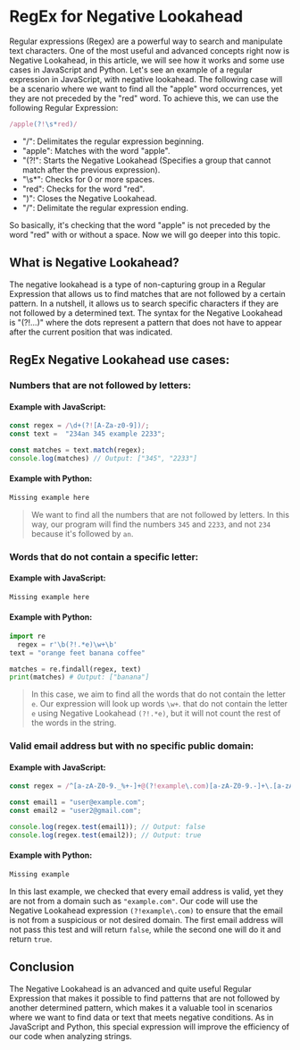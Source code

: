 # RegEx for Negative Lookahead

Regular expressions (Regex) are a powerful way to search and manipulate text characters. One of the most useful and advanced concepts right now is Negative Lookahead, in this article, we will see how it works and some use cases in JavaScript and Python. Let's see an example of a regular expression in JavaScript, with negative lookahead. The following case will be a scenario where we want to find all the "apple" word occurrences, yet they are not preceded by the "red" word. To achieve this, we can use the following Regular Expression:

```js
/apple(?!\s*red)/
```

- "/": Delimitates the regular expression beginning.
-	"apple": Matches with the word "apple".
-	"(?!": Starts the Negative Lookahead (Specifies a group that cannot match after the previous expression). 
-	"\s*": Checks for 0 or more spaces.
-	"red": Checks for the word "red".
-	")": Closes the Negative Lookahead.
-	"/": Delimitate the regular expression ending.

So basically, it's checking that the word "apple" is not preceded by the word "red" with or without a space. Now we will go deeper into this topic.

## What is Negative Lookahead?

The negative lookahead is a type of non-capturing group in a Regular Expression that allows us to find matches that are not followed by a certain pattern. In a nutshell, it allows us to search specific characters if they are not followed by a determined text. The syntax for the Negative Lookahead is "(?!...)" where the dots represent a pattern that does not have to appear after the current position that was indicated.

## RegEx Negative Lookahead use cases:

### Numbers that are not followed by letters:

#### Example with JavaScript:

```js
const regex = /\d+(?![A-Za-z0-9])/;
const text =  "234an 345 example 2233";

const matches = text.match(regex);
console.log(matches) // Output: ["345", "2233"]
```

#### Example with Python:

```py
Missing example here
```

> We want to find all the numbers that are not followed by letters. In this way, our program will find the numbers `345` and `2233`, and not `234` because it's followed by `an`.

### Words that do not contain a specific letter:

#### Example with JavaScript:

```js
Missing example here
```

#### Example with Python:

```py
import re
  regex = r'\b(?!.*e)\w+\b'
text = "orange feet banana coffee"

matches = re.findall(regex, text)
print(matches) # Output: ["banana"]
```

> In this case, we aim to find all the words that do not contain the letter `e`. Our expression will look up words `\w+`. that do not contain the letter `e` using Negative Lookahead `(?!.*e)`, but it will not count the rest of the words in the string.

### Valid email address but with no specific public domain:

#### Example with JavaScript:

```js
const regex = /^[a-zA-Z0-9._%+-]+@(?!example\.com)[a-zA-Z0-9.-]+\.[a-zA-Z]{2,}$/;

const email1 = "user@example.com";
const email2 = "user2@gmail.com";

console.log(regex.test(email1)); // Output: false
console.log(regex.test(email2)); // Output: true
```

#### Example with Python:

```py
Missing example
```

In this last example, we checked that every email address is valid, yet they are not from a domain such as `"example.com"`. Our code will use the Negative Lookahead expression `(?!example\.com)` to ensure that the email is not from a suspicious or not desired domain. The first email address will not pass this test and will return `false`, while the second one will do it and return `true`.

## Conclusion

The Negative Lookahead is an advanced and quite useful Regular Expression that makes it possible to find patterns that are not followed by another determined pattern, which makes it a valuable tool in scenarios where we want to find data or text that meets negative conditions. As in JavaScript and Python, this special expression will improve the efficiency of our code when analyzing strings.
